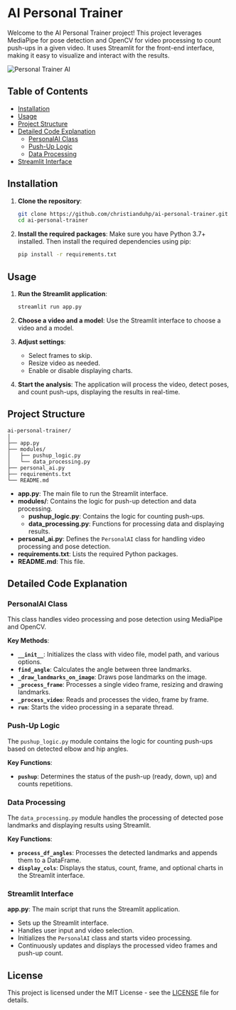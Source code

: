 # AI Personal Trainer

Welcome to the AI Personal Trainer project! This project leverages MediaPipe for pose detection and OpenCV for video processing to count push-ups in a given video. It uses Streamlit for the front-end interface, making it easy to visualize and interact with the results.

![Personal Trainer AI](https://github.com/christianduhp/christianduhp/assets/85292359/de818d20-5c55-4b39-a610-c877cfa9ac22)

## Table of Contents

- [Installation](#installation)
- [Usage](#usage)
- [Project Structure](#project-structure)
- [Detailed Code Explanation](#detailed-code-explanation)
  - [PersonalAI Class](#personalaiclass)
  - [Push-Up Logic](#push-up-logic)
  - [Data Processing](#data-processing)
- [Streamlit Interface](#streamlit-interface)

## Installation

1. **Clone the repository**:

   ```sh
   git clone https://github.com/christianduhp/ai-personal-trainer.git
   cd ai-personal-trainer
   ```

2. **Install the required packages**:
   Make sure you have Python 3.7+ installed. Then install the required dependencies using pip:
   ```sh
   pip install -r requirements.txt
   ```

## Usage

1. **Run the Streamlit application**:

   ```sh
   streamlit run app.py
   ```

2. **Choose a video and a model**:
   Use the Streamlit interface to choose a video and a model.

3. **Adjust settings**:

   - Select frames to skip.
   - Resize video as needed.
   - Enable or disable displaying charts.

4. **Start the analysis**:
   The application will process the video, detect poses, and count push-ups, displaying the results in real-time.

## Project Structure

```
ai-personal-trainer/
│
├── app.py
├── modules/
│   ├── pushup_logic.py
│   └── data_processing.py
├── personal_ai.py
├── requirements.txt
└── README.md
```

- **app.py**: The main file to run the Streamlit interface.
- **modules/**: Contains the logic for push-up detection and data processing.
  - **pushup_logic.py**: Contains the logic for counting push-ups.
  - **data_processing.py**: Functions for processing data and displaying results.
- **personal_ai.py**: Defines the `PersonalAI` class for handling video processing and pose detection.
- **requirements.txt**: Lists the required Python packages.
- **README.md**: This file.

## Detailed Code Explanation

### PersonalAI Class

This class handles video processing and pose detection using MediaPipe and OpenCV.

**Key Methods**:

- **`__init__`**: Initializes the class with video file, model path, and various options.
- **`find_angle`**: Calculates the angle between three landmarks.
- **`_draw_landmarks_on_image`**: Draws pose landmarks on the image.
- **`_process_frame`**: Processes a single video frame, resizing and drawing landmarks.
- **`_process_video`**: Reads and processes the video, frame by frame.
- **`run`**: Starts the video processing in a separate thread.

### Push-Up Logic

The `pushup_logic.py` module contains the logic for counting push-ups based on detected elbow and hip angles.

**Key Functions**:

- **`pushup`**: Determines the status of the push-up (ready, down, up) and counts repetitions.

### Data Processing

The `data_processing.py` module handles the processing of detected pose landmarks and displaying results using Streamlit.

**Key Functions**:

- **`process_df_angles`**: Processes the detected landmarks and appends them to a DataFrame.
- **`display_cols`**: Displays the status, count, frame, and optional charts in the Streamlit interface.

### Streamlit Interface

**app.py**: The main script that runs the Streamlit application.

- Sets up the Streamlit interface.
- Handles user input and video selection.
- Initializes the `PersonalAI` class and starts video processing.
- Continuously updates and displays the processed video frames and push-up count.

## License

This project is licensed under the MIT License - see the [LICENSE](LICENSE) file for details.
